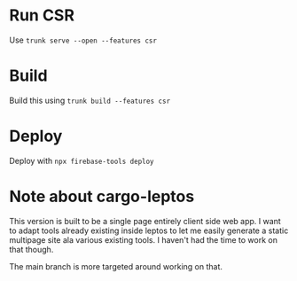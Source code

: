 # Run CSR
Use `trunk serve --open --features csr`

# Build
Build this using `trunk build --features csr`

# Deploy
Deploy with `npx firebase-tools deploy`

# Note about cargo-leptos
This version is built to be a single page entirely client side web app. I want
to adapt tools already existing inside leptos to let me easily generate a static
multipage site ala various existing tools. I haven't had the time to work on
that though.

The main branch is more targeted around working on that.
